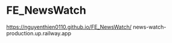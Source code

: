 # FE_NewsWatch
https://nguyenthien0110.github.io/FE_NewsWatch/
news-watch-production.up.railway.app
